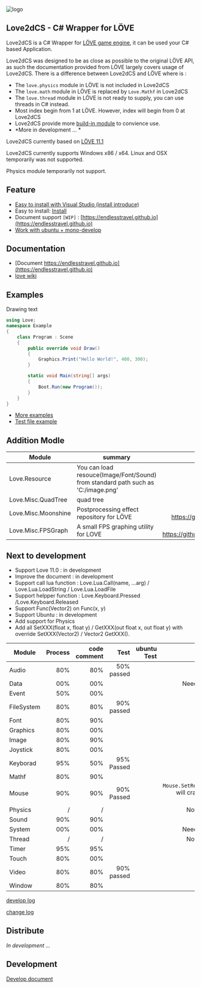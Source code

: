 
![logo](https://github.com/endlesstravel/Love2dCS/raw/master/img/logo.png "logo") 

Love2dCS - C# Wrapper for LÖVE
---
Love2dCS is a C# Wrapper for [LÖVE game engine](https://love2d.org/), it can be used your C# based Application. 

Love2dCS was designed to be as close as possible to the original LÖVE API, as such the documentation provided from LÖVE largely covers usage of Love2dCS. There is a difference between Love2dCS and LÖVE where is :

* The `love.physics` module in LÖVE is not included in Love2dCS
* The `love.math` module in LÖVE is replaced by `Love.Mathf` in Love2dCS
* The `love.thread` module in LÖVE is not ready to supply, you can use threads in C# instead.
* Most index begin from 1 at LÖVE. However, index will begin from 0 at Love2dCS
* Love2dCS provide more [build-in module](#addition-modle) to convience use.
* *More in development ... *

Love2dCS currently based on [LÖVE 11.1](https://love2d.org/wiki/11.1)

Love2dCS currently supports Windows x86 / x64. Linux and OSX temporarily was not supported.

Physics module temporarily not support.

Feature
---
* [Easy to install with Visual Studio (install introduce)](README-Install.md)
* Easy to install: [Install](https://endlesstravel.github.io/#/tutorial/01.Install) 
* Document support `[WIP]` : [https://endlesstravel.github.io](https://endlesstravel.github.io)
* [Work with ubuntu + mono-develop](develop.md)

Documentation
---
* [Document https://endlesstravel.github.io](https://endlesstravel.github.io)
* [love wiki](https://love2d.org/wiki/love)

Examples
---

Drawing text
``` C#
using Love;
namespace Example
{
    class Program : Scene
    {
        public override void Draw()
        {
            Graphics.Print("Hello World!", 400, 300);
        }

        static void Main(string[] args)
        {
            Boot.Run(new Program());
        }
    }
}
```
* [More examples](README-getting-started.md#more-examples)
* [Test file example](csharp_src/Program.cs)


Addition Modle
---
| Module               | summary                                               | remark                                              |
| -------------------- |-------------------------------------------------------|----------------------------------------------------:|
| Love.Resource        | You can load resouce(Image/Font/Sound) from standard path such as 'C:/image.png'  |                         |      
| Love.Misc.QuadTree   | quad tree                                             |  in develop                                         |      
| Love.Misc.Moonshine  | Postprocessing effect repository for LÖVE             |  adapt from https://github.com/vrld/moonshine       |      
| Love.Misc.FPSGraph   | A small FPS graphing utility for LOVE                 |  adapt from https://github.com/icrawler/FPSGraph    |      

Next to development
---
 - Support Love 11.0 : in development
 - Improve the document : in development
 - Support call lua function : Love.Lua.Call(name, ...arg) / Love.Lua.LoadString / Love.Lua.LoadFile
 - Support helpper function : Love.Keyboard.Pressed /Love.Keyboard.Released
 - Support Func(Vector2) on Func(x, y)
 - Support Ubuntu : in development
 - Add support for Physics
 - Add all SetXXX(float x, float y) / GetXXX(out float x, out float y)  with override SetXXX(Vector2) / Vector2 GetXXX().

| Module        | Process | code comment   |     Test      |   ubuntu Test    | Remark         |
| ------------- |--------:|---------------:|--------------:|----------------:| --------------:|
| Audio         | 80%     |      80%       |  50% passed   |                 |                |
| Data          | 00%     |      00%       |               |                 | Need to binding               |
| Event         | 50%     |      00%       |               |                 |                |
| FileSystem    | 80%     |      80%       |  90% passed   |                 | [detail](Module-devlop-log.md#filesystem)           |
| Font          | 80%     |      90%       |               |                 |                |
| Graphics      | 80%     |      00%       |               |                 |                |
| Image         | 80%     |      90%       |               |                 |                |
| Joystick      | 80%     |      00%       |               |                 |                |
| Keyborad      | 95%     |      50%       |   95% Passed  |                 | [detail](Module-devlop-log.md#keyboard)               |
| Mathf         | 80%     |      90%       |               |                 |                |
| Mouse         | 90%     |      90%       |   90% Passed  |                 |   `Mouse.SetRelativeMode` will crash, need to repair               |
| Physics       |  /      |      /         |               |                 | Not supported               |
| Sound         | 90%     |      90%       |               |                 |                |
| System        | 00%     |      00%       |               |                 | Need to binding               |
| Thread        |   /     |        /       |               |                 | Not supported               |
| Timer         | 95%     |      95%       |               |                 |                |
| Touch         | 80%     |      00%       |               |                 |                |
| Video         | 80%     |      80%       |   90% passed  |                 |                |
| Window        | 80%     |      80%       |               |                 |                |

[develop log](Module-devlop-log.md)

[change log](changelog.txt)

Distribute
---
*In development ...*

Development
---
[Develop document](develop.md)
